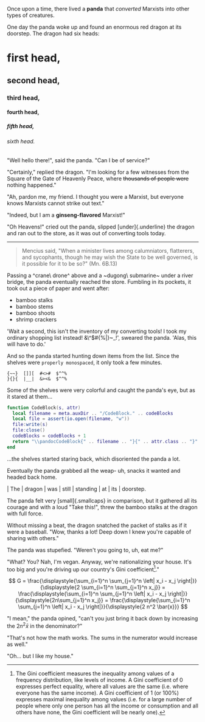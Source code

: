 Once upon a time, there lived a **panda** that *converted* Marxists into other types of creatures.

One day the panda woke up and found an enormous red dragon at its doorstep. The dragon had six heads:

# first head,

## second head,

### third head,

#### fourth head,

##### fifth head,

###### sixth head.

"Well hello there!", said the panda. "Can I be of service?"

"Certainly," replied the dragon. "I'm looking for a few witnesses from the Square of the Gate of Heavenly Peace, where ~~thousands of people were~~ nothing happened."

"Ah, pardon me, my friend. I thought you were a Marxist, but everyone knows Marxists cannot strike out text."

"Indeed, but I am a **ginseng-flavored** Marxist!"

"Oh Heavens!" cried out the panda, slipped [under]{.underline} the dragon and ran out to the store, as it was out of converting tools today.

---

> Mencius said, "When a minister lives among calumniators, flatterers, and sycophants, though he may wish the State to be well governed, is it possible for it to be so?" (Mn. 6B.13)

Passing a ^crane\ drone^ above and a ~dugong\ submarine~ under a river bridge, the panda eventually reached the store. Fumbling in its pockets, it took out a piece of paper and went after:

- bamboo stalks
- bamboo stems
- bamboo shoots
- shrimp crackers

'Wait a second, this isn't the inventory of my converting tools! I took my ordinary shopping list instead! &\\^$#{%|}~\_!', sweared the panda. 'Alas, this will have to do.'

And so the panda started hunting down items from the list. Since the shelves were `properly monospaced`, it only took a few minutes.

```
{~~}  []][  #<>#  $^^%
}{}{  |__|  &><&  $^^%
```

Some of the shelves were very colorful and caught the panda's eye, but as it stared at them...

```lua
function CodeBlock(s, attr)
  local filename = meta.auxDir .. "/CodeBlock." .. codeBlocks
  local file = assert(io.open(filename, "w"))
  file:write(s)
  file:close()
  codeBlocks = codeBlocks + 1
  return "\\pandocCodeBlock{" .. filename .. "}{" .. attr.class .. "}"
end
```

...the shelves started staring back, which disoriented the panda a lot.

Eventually the panda grabbed all the weap- uh, snacks it wanted and headed back home.

| The
| dragon
| was
| still
| standing
| at
| its
| doorstep.

The panda felt very [small]{.smallcaps} in comparison, but it gathered all its courage and with a loud "Take this!", threw the bamboo stalks at the dragon with full force.

Without missing a beat, the dragon snatched the packet of stalks as if it were a baseball. "Wow, thanks a lot! Deep down I knew you're capable of sharing with others."

The panda was stupefied. "Weren't you going to, uh, eat me?"

"What? You? Nah, I'm vegan. Anyway, we're nationalizing your house. It's too big and you're driving up our country's Gini coefficient[^gini]."

[^gini]: The Gini coefficient measures the inequality among values of a frequency distribution, like levels of income. A Gini coefficient of 0 expresses perfect equality, where all values are the same (i.e. where everyone has the same income). A Gini coefficient of 1 (or 100%) expresses maximal inequality among values (i.e. for a large number of people where only one person has all the income or consumption and all others have none, the Gini coefficient will be nearly one).

$$
G = \frac{\displaystyle{\sum_{i=1}^n \sum_{j=1}^n \left| x_i - x_j \right|}}{\displaystyle{2 \sum_{i=1}^n \sum_{j=1}^n x_j}} = \frac{\displaystyle{\sum_{i=1}^n \sum_{j=1}^n \left| x_i - x_j \right|}}{\displaystyle{2n\sum_{j=1}^n x_j}} = \frac{\displaystyle{\sum_{i=1}^n \sum_{j=1}^n \left| x_i - x_j \right|}}{\displaystyle{2 n^2 \bar{x}}}
$$

"I mean," the panda opined, "can't you just bring it back down by increasing the $2 n^2 \bar{x}$ in the denominator?"

"That's not how the math works. The sums in the numerator would increase as well."

"Oh... but I like my house."
